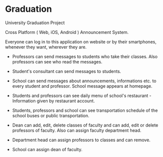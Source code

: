 # Graduation
University Graduation Project

Cross Platform ( Web, iOS, Android ) Announcement System.

Everyone can log in to this application on website or by their smartphones, whenever they want, wherever they are.

- Professors can send messages to students who take their classes. Also professors can see who read the messages.
- Student's consultant can send messages to students.
- School can send messages about announcements, informations etc. to every student and professor. School message appears at homepage.
- Students and professors can see daily menu of school's restaurant - Information given by restaurant account.
- Students, professors and school can see transportation schedule of the school buses or public transportation.

- Dean can add, edit, delete classes of faculty and can add, edit or delete professors of faculty. Also can assign faculty department head.
- Department head can assign professors to classes and can remove.

- School can assign dean of faculty.
